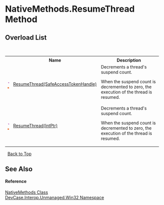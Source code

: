 # NativeMethods.ResumeThread Method 
 


## Overload List
&nbsp;<table><tr><th></th><th>Name</th><th>Description</th></tr><tr><td>![Public method](media/pubmethod.gif "Public method")![Static member](media/static.gif "Static member")</td><td><a href="M_DevCase_Interop_Unmanaged_Win32_NativeMethods_ResumeThread">ResumeThread(SafeAccessTokenHandle)</a></td><td>
Decrements a thread's suspend count. 

 When the suspend count is decremented to zero, the execution of the thread is resumed.</td></tr><tr><td>![Public method](media/pubmethod.gif "Public method")![Static member](media/static.gif "Static member")</td><td><a href="M_DevCase_Interop_Unmanaged_Win32_NativeMethods_ResumeThread_1">ResumeThread(IntPtr)</a></td><td>
Decrements a thread's suspend count. 

 When the suspend count is decremented to zero, the execution of the thread is resumed.</td></tr></table>&nbsp;
<a href="#nativemethods.resumethread-method">Back to Top</a>

## See Also


#### Reference
<a href="T_DevCase_Interop_Unmanaged_Win32_NativeMethods">NativeMethods Class</a><br /><a href="N_DevCase_Interop_Unmanaged_Win32">DevCase.Interop.Unmanaged.Win32 Namespace</a><br />